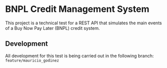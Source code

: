 # BNPL Credit Management System

This project is a technical test for a REST API that simulates the main events of a Buy Now Pay Later (BNPL) credit system.

## Development

All development for this test is being carried out in the following branch:
`feature/mauricio_godinez`